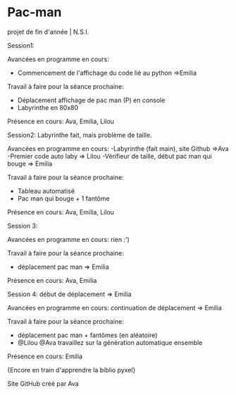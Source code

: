 # Pac-man
projet de fin d'année | N.S.I.

Session1:

Avancées en programme en cours:
- Commencement de l'affichage du code lié au python =>Emilia

Travail à faire pour la séance prochaine:
- Déplacement  affichage de pac man (P) en console
- Labyrinthe en 80x80

Présence en cours:
Ava, Emilia, Lilou

Session2:
Labyrinthe fait, mais problème de taille.

Avancées en programme en cours:
-Labyrinthe (fait main), site Github =>Ava
-Premier code auto laby => Lilou
-Vérifieur de taille, début pac man qui bouge => Emilia

Travail à faire pour la séance prochaine:
- Tableau automatisé
- Pac man qui bouge + 1 fantôme

Présence en cours:
Ava, Emilia, Lilou


Session 3:

Avancées en programme en cours:
rien :')

Travail à faire pour la séance prochaine:
- déplacement pac man => Emilia

Présence en cours:
Ava, Emilia
 
Session 4:
début de déplacement => Emilia

Avancées en programme en cours:
continuation de déplacement => Emilia

Travail à faire pour la séance prochaine:
- déplacement pac man + fantômes (en aléatoire)
- @Lilou @Ava travaillez sur la génération automatique ensemble

Présence en cours:
Emilia

{Encore en train d'apprendre la biblio pyxel}


Site GitHub créé par Ava
